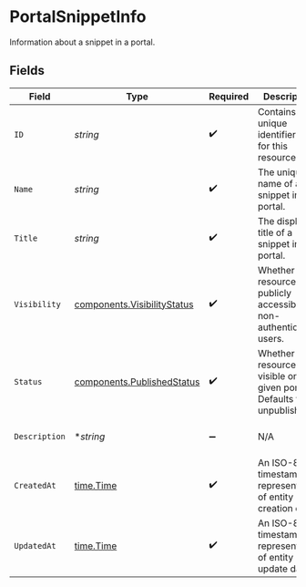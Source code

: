 # PortalSnippetInfo

Information about a snippet in a portal.


## Fields

| Field                                                                       | Type                                                                        | Required                                                                    | Description                                                                 | Example                                                                     |
| --------------------------------------------------------------------------- | --------------------------------------------------------------------------- | --------------------------------------------------------------------------- | --------------------------------------------------------------------------- | --------------------------------------------------------------------------- |
| `ID`                                                                        | *string*                                                                    | :heavy_check_mark:                                                          | Contains a unique identifier used for this resource.                        | 5f9fd312-a987-4628-b4c5-bb4f4fddd5f7                                        |
| `Name`                                                                      | *string*                                                                    | :heavy_check_mark:                                                          | The unique name of a snippet in a portal.                                   | my-snippet                                                                  |
| `Title`                                                                     | *string*                                                                    | :heavy_check_mark:                                                          | The display title of a snippet in a portal.                                 | My Snippet                                                                  |
| `Visibility`                                                                | [components.VisibilityStatus](../../models/components/visibilitystatus.md)  | :heavy_check_mark:                                                          | Whether the resource is publicly accessible to non-authenticated users.     | public                                                                      |
| `Status`                                                                    | [components.PublishedStatus](../../models/components/publishedstatus.md)    | :heavy_check_mark:                                                          | Whether the resource is visible on a given portal. Defaults to unpublished. | published                                                                   |
| `Description`                                                               | **string*                                                                   | :heavy_minus_sign:                                                          | N/A                                                                         | A custom page about developer portals                                       |
| `CreatedAt`                                                                 | [time.Time](https://pkg.go.dev/time#Time)                                   | :heavy_check_mark:                                                          | An ISO-8601 timestamp representation of entity creation date.               | 2022-11-04T20:10:06.927Z                                                    |
| `UpdatedAt`                                                                 | [time.Time](https://pkg.go.dev/time#Time)                                   | :heavy_check_mark:                                                          | An ISO-8601 timestamp representation of entity update date.                 | 2022-11-04T20:10:06.927Z                                                    |